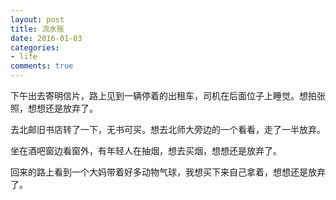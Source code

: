 ```yaml
---
layout: post
title: 流水账
date: 2016-01-03
categories:
- life
comments: true
---
```


下午出去寄明信片，路上见到一辆停着的出租车，司机在后面位子上睡觉。想拍张照，想想还是放弃了。

去北邮旧书店转了一下，无书可买。想去北师大旁边的一个看看，走了一半放弃。

坐在酒吧窗边看窗外，有年轻人在抽烟，想去买烟，想想还是放弃了。

回来的路上看到一个大妈带着好多动物气球，我想买下来自己拿着，想想还是放弃了。
